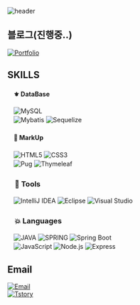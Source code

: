 

![header](https://capsule-render.vercel.app/api?type=wave&color=auto&height=300&section=header&text=WelCome%20My_Git&fontSize=90)

##  블로그(진행중..)


[![Portfolio](https://img.shields.io/badge/Portfolio-https%3A%2F%2Fdevelkbh.kro.kr-blue?style=flat-square&logo=google-chrome)](https://develkbh.kro.kr)

##  SKILLS

#### 　⚜ DataBase
　![MySQL](https://img.shields.io/badge/MySQL-4479A1.svg?&style=for-the-badge&logo=MySQL&logoColor=white)
 \
　![Mybatis](https://img.shields.io/badge/Mybatis-808080.svg?&style=for-the-badge&logo=Buy%20Me%20A%20Coffee&logoColor=white)
![Sequelize](https://img.shields.io/badge/Sequelize-52B0E7.svg?&style=for-the-badge&logo=Sequelize&logoColor=white)
#### 　🔆 MarkUp
　![HTML5](https://img.shields.io/badge/HTML5-E34F26.svg?&style=for-the-badge&logo=HTML5&logoColor=white)
![CSS3](https://img.shields.io/badge/CSS3-1572B6.svg?&style=for-the-badge&logo=CSS3&logoColor=white)
\
　![Pug](https://img.shields.io/badge/Pug-A86454.svg?&style=for-the-badge&logo=Pug&logoColor=white)
![Thymeleaf](https://img.shields.io/badge/Thymeleaf-005F0F.svg?&style=for-the-badge&logo=Thymeleaf&logoColor=white)
### 　🔱 Tools
　![IntelliJ IDEA](https://img.shields.io/badge/IntelliJ%20IDEA-000000.svg?&style=for-the-badge&logo=IntelliJ%20IDEA&logoColor=white)
 ![Eclipse](https://img.shields.io/badge/Eclipse-2C2255.svg?&style=for-the-badge&logo=Eclipse&logoColor=white)
![Visual Studio](https://img.shields.io/badge/Visual%20Studio-5C2D91.svg?&style=for-the-badge&logo=Visual%20Studio&logoColor=white)
### 　💥 Languages
　![JAVA](https://img.shields.io/badge/JAVA-007396.svg?&style=for-the-badge&logo=Buy%20Me%20A%20Coffee&logoColor=white)
![SPRING](https://img.shields.io/badge/Spring-6DB33F.svg?&style=for-the-badge&logo=Spring&logoColor=white)
![Spring Boot](https://img.shields.io/badge/Spring%20Boot-6DB33F.svg?&style=for-the-badge&logo=Spring%20Boot&logoColor=white)
\
　![JavaScript](https://img.shields.io/badge/JavaScript-F7DF1E.svg?&style=for-the-badge&logo=JavaScript&logoColor=white)
![Node.js](https://img.shields.io/badge/Node.js-339933.svg?&style=for-the-badge&logo=Node.js&logoColor=white)
![Express](https://img.shields.io/badge/Express-000000.svg?&style=for-the-badge&logo=Express&logoColor=white)
 
## Email

[![Email](https://img.shields.io/badge/email-gusnl88%40naver.com-red?style=for-the-badge&logo=gmail)](mailto:gusnl88@naver.com)
\
[![Tstory](https://img.shields.io/badge/Tstory-https%3A%2F%2Fdeveldevelkbh.tistory.com-blue?style=flat-square&logo=google-chrome)](https://develkbh.tistory.com/)

